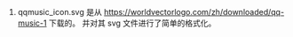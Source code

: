 1. qqmusic_icon.svg 是从 https://worldvectorlogo.com/zh/downloaded/qq-music-1 下载的。
   并对其 svg 文件进行了简单的格式化。
